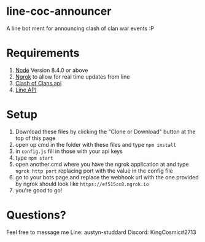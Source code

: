 # line-coc-announcer
A line bot ment for announcing clash of clan war events :P

# Requirements
1. [Node](https://nodejs.org/en/) Version 8.4.0 or above
2. [Ngrok](https://ngrok.com/download) to allow for real time updates from line
3. [Clash of Clans api](https://developer.clashofclans.com/#/)
4. [Line API](https://business.line.me/en/companies/)

# Setup
1. Download these files by clicking the "Clone or Download" button at the top of this page
2. open up cmd in the folder with these files and type `npm install`
3. in `config.js` fill in those with your api keys
4. type `npm start`
5. open another cmd where you have the ngrok application at and type `ngrok http port` replacing port with the value in the config file
6. go to your bots page and replace the webhook url with the one provided by ngrok should look like `https://ef515cc8.ngrok.io`
7. you're good to go!

# Questions?
Feel free to message me
Line: austyn-studdard
Discord: KingCosmic#2713
